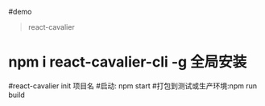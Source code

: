 #demo
>react-cavalier 
# npm i react-cavalier-cli -g 全局安装
#react-cavalier init 项目名
#启动: npm start
#打包到测试或生产环境:npm run build
